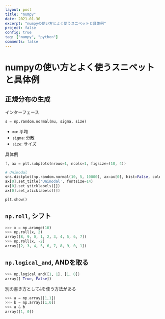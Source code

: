 ```yaml
---
layout: post
title: "numpy"
date: 2021-01-30
excerpt: "numpyの使い方とよく使うスニペットと具体例"
project: false
config: true
tag: ["numpy", "python"]
comments: false
---
```


# numpyの使い方とよく使うスニペットと具体例

## 正規分布の生成

インターフェース
```python
s = np.random.normal(mu, sigma, size)
```
 - `mu`: 平均
 - `sigma`: 分散
 - `size`: サイズ

具体例
```python
f, ax = plt.subplots(nrows=1, ncols=1, figsize=(18, 4))

# Unimodal
sns.distplot(np.random.normal(10, 5, 10000), ax=ax[0], hist=False, color='blue')
ax[0].set_title('Unimodal', fontsize=14)
ax[0].set_yticklabels([])
ax[0].set_xticklabels([])

plt.show()
```

## `np.roll`, シフト

```python
>>> x = np.arange(10)
>>> np.roll(x, 2)
array([8, 9, 0, 1, 2, 3, 4, 5, 6, 7])
>>> np.roll(x, -2)
array([2, 3, 4, 5, 6, 7, 8, 9, 0, 1])
```

## `np.logical_and`, ANDを取る

```python
>>> np.logical_and([1, 1], [1, 0])
array([ True, False])
```

別の書き方として`&`を使う方法がある

```python
>>> a = np.array([1,1])
>>> b = np.array([1,0])
>>> a & b
array([1, 0])
```

